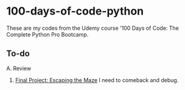 # 100-days-of-code-python

These are my codes from the Udemy course '100 Days of Code: The Complete Python Pro Bootcamp.

## To-do

A. Review
  1. [Final Project: Escaping the Maze](https://reeborg.ca/reeborg.html?lang=en&mode=python&menu=worlds%2Fmenus%2Freeborg_intro_en.json&name=Maze&url=worlds%2Ftutorial_en%2Fmaze1.json) I need to comeback and debug.
